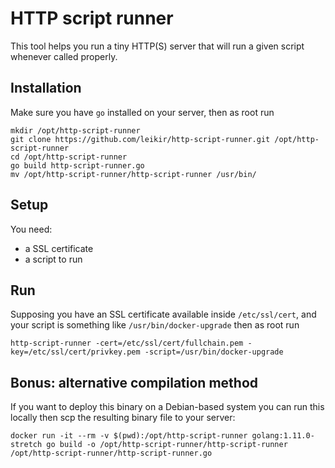 # HTTP script runner

This tool helps you run a tiny HTTP(S) server that will run a given script whenever called properly.

## Installation

Make sure you have `go` installed on your server, then as root run

```
mkdir /opt/http-script-runner
git clone https://github.com/leikir/http-script-runner.git /opt/http-script-runner
cd /opt/http-script-runner
go build http-script-runner.go
mv /opt/http-script-runner/http-script-runner /usr/bin/
```

## Setup

You need:
* a SSL certificate
* a script to run

## Run

Supposing you have an SSL certificate available inside `/etc/ssl/cert`, and your script is something like `/usr/bin/docker-upgrade` then as root run

`http-script-runner -cert=/etc/ssl/cert/fullchain.pem -key=/etc/ssl/cert/privkey.pem -script=/usr/bin/docker-upgrade`

## Bonus: alternative compilation method

If you want to deploy this binary on a Debian-based system you can run this locally then scp the resulting binary file to your server:

`docker run -it --rm -v $(pwd):/opt/http-script-runner golang:1.11.0-stretch go build -o /opt/http-script-runner/http-script-runner /opt/http-script-runner/http-script-runner.go`
